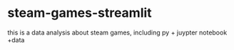 # steam-games-streamlit
this is a data analysis about steam games, including py + juypter notebook +data
